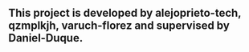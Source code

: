 This project is developed by alejoprieto-tech, qzmplkjh, varuch-florez
and supervised by Daniel-Duque.
-
